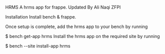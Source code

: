 HRMS
A hrms app for frappe. Updated By Ali Naqi ZFPl

Installation
Install bench & frappe.

Once setup is complete, add the hrms app to your bench by running

$ bench get-app hrms
Install the hrms app on the required site by running

$ bench --site <sitename> install-app hrms
